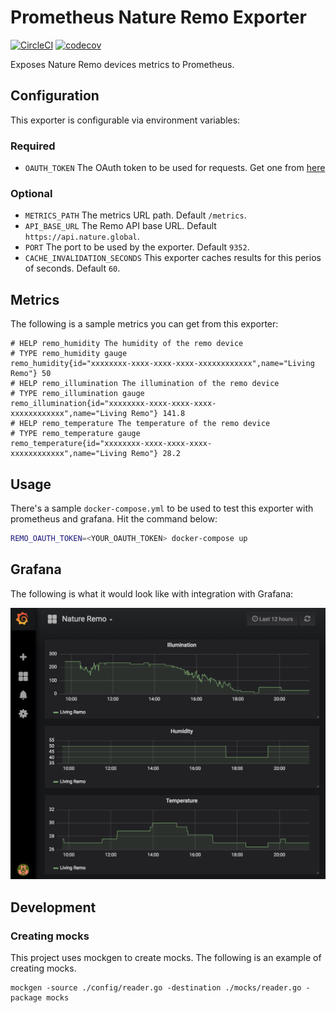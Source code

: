 # Prometheus Nature Remo Exporter

[![CircleCI](https://circleci.com/gh/kenfdev/remo-exporter.svg?style=svg)](https://circleci.com/gh/kenfdev/remo-exporter) [![codecov](https://codecov.io/gh/kenfdev/remo-exporter/branch/master/graph/badge.svg)](https://codecov.io/gh/kenfdev/remo-exporter)

Exposes Nature Remo devices metrics to Prometheus.

## Configuration

This exporter is configurable via environment variables:

### Required

* `OAUTH_TOKEN` The OAuth token to be used for requests. Get one from [here](https://developer.nature.global/)

### Optional

* `METRICS_PATH` The metrics URL path. Default `/metrics`.
* `API_BASE_URL` The Remo API base URL. Default `https://api.nature.global`.
* `PORT` The port to be used by the exporter. Default `9352`.
* `CACHE_INVALIDATION_SECONDS` This exporter caches results for this perios of seconds. Default `60`.

## Metrics

The following is a sample metrics you can get from this exporter:

```plain
# HELP remo_humidity The humidity of the remo device
# TYPE remo_humidity gauge
remo_humidity{id="xxxxxxxx-xxxx-xxxx-xxxx-xxxxxxxxxxxx",name="Living Remo"} 50
# HELP remo_illumination The illumination of the remo device
# TYPE remo_illumination gauge
remo_illumination{id="xxxxxxxx-xxxx-xxxx-xxxx-xxxxxxxxxxxx",name="Living Remo"} 141.8
# HELP remo_temperature The temperature of the remo device
# TYPE remo_temperature gauge
remo_temperature{id="xxxxxxxx-xxxx-xxxx-xxxx-xxxxxxxxxxxx",name="Living Remo"} 28.2
```

## Usage

There's a sample `docker-compose.yml` to be used to test this exporter with prometheus and grafana. Hit the command below:

```bash
REMO_OAUTH_TOKEN=<YOUR_OAUTH_TOKEN> docker-compose up
```

## Grafana

The following is what it would look like with integration with Grafana:

![Grafana](assets/grafana.png)

## Development

### Creating mocks

This project uses mockgen to create mocks. The following is an example of creating mocks.

```
mockgen -source ./config/reader.go -destination ./mocks/reader.go -package mocks
```